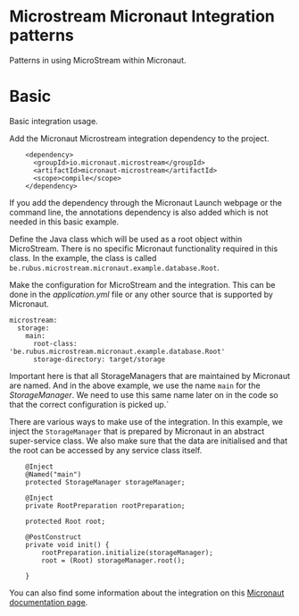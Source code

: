 # Microstream Micronaut Integration patterns

Patterns in using MicroStream within Micronaut.


# Basic

Basic integration usage.

Add the Micronaut Microstream integration dependency to the project.

````
    <dependency>
      <groupId>io.micronaut.microstream</groupId>
      <artifactId>micronaut-microstream</artifactId>
      <scope>compile</scope>
    </dependency>
````

If you add the dependency through the Micronaut Launch webpage or the command line, the annotations dependency is also added which is not needed in this basic example.


Define the Java class which will be used as a root object within MicroStream.  There is no specific Micronaut functionality required in this class.  In the example, the class is called `be.rubus.microstream.micronaut.example.database.Root`.

Make the configuration for MicroStream and the integration. This can be done in the _application.yml_ file or any other source that is supported by Micronaut.


````
microstream:
  storage:
    main:
      root-class: 'be.rubus.microstream.micronaut.example.database.Root'
      storage-directory: target/storage
````

Important here is that all StorageManagers that are maintained by Micronaut are named. And in the above example, we use the name `main` for the _StorageManager_.  We need to use this same name later on in the code so that the correct configuration is picked up.`

There are various ways to make use of the integration. In this example, we inject the `StorageManager` that is prepared by Micronaut in an abstract super-service class. We also make sure that the data are initialised and that the root can be accessed by any service class itself.


````
    @Inject
    @Named("main")
    protected StorageManager storageManager;

    @Inject
    private RootPreparation rootPreparation;

    protected Root root;

    @PostConstruct
    private void init() {
        rootPreparation.initialize(storageManager);
        root = (Root) storageManager.root();

    }
````

You can also find some information about the integration on this [Micronaut documentation page](https://micronaut-projects.github.io/micronaut-microstream/snapshot/guide/).

